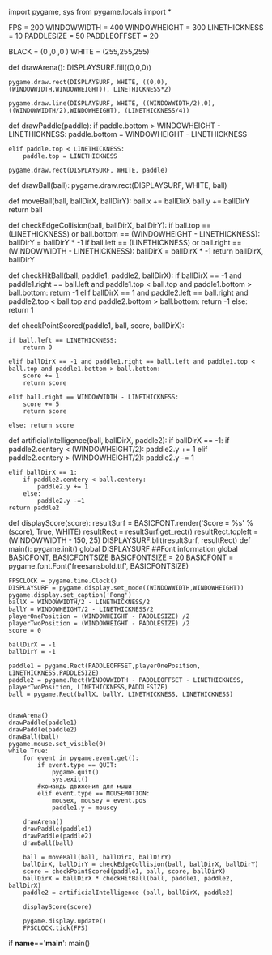 import pygame, sys
from pygame.locals import *

FPS = 200
WINDOWWIDTH = 400
WINDOWHEIGHT = 300
LINETHICKNESS = 10
PADDLESIZE = 50
PADDLEOFFSET = 20

BLACK     = (0  ,0  ,0  )
WHITE     = (255,255,255)

def drawArena():
    DISPLAYSURF.fill((0,0,0))

    pygame.draw.rect(DISPLAYSURF, WHITE, ((0,0),(WINDOWWIDTH,WINDOWHEIGHT)), LINETHICKNESS*2)
   
    pygame.draw.line(DISPLAYSURF, WHITE, ((WINDOWWIDTH/2),0),((WINDOWWIDTH/2),WINDOWHEIGHT), (LINETHICKNESS/4))

def drawPaddle(paddle):
    if paddle.bottom > WINDOWHEIGHT - LINETHICKNESS:
        paddle.bottom = WINDOWHEIGHT - LINETHICKNESS
    
    elif paddle.top < LINETHICKNESS:
        paddle.top = LINETHICKNESS
    
    pygame.draw.rect(DISPLAYSURF, WHITE, paddle)


def drawBall(ball):
    pygame.draw.rect(DISPLAYSURF, WHITE, ball)

def moveBall(ball, ballDirX, ballDirY):
    ball.x += ballDirX
    ball.y += ballDirY
    return ball

def checkEdgeCollision(ball, ballDirX, ballDirY):
    if ball.top == (LINETHICKNESS) or ball.bottom == (WINDOWHEIGHT - LINETHICKNESS):
        ballDirY = ballDirY * -1
    if ball.left == (LINETHICKNESS) or ball.right == (WINDOWWIDTH - LINETHICKNESS):
        ballDirX = ballDirX * -1
    return ballDirX, ballDirY
    
def checkHitBall(ball, paddle1, paddle2, ballDirX):
    if ballDirX == -1 and paddle1.right == ball.left and paddle1.top < ball.top and paddle1.bottom > ball.bottom:
        return -1
    elif ballDirX == 1 and paddle2.left == ball.right and paddle2.top < ball.top and paddle2.bottom > ball.bottom:
        return -1
    else: return 1

def checkPointScored(paddle1, ball, score, ballDirX):
    
    if ball.left == LINETHICKNESS: 
        return 0
   
    elif ballDirX == -1 and paddle1.right == ball.left and paddle1.top < ball.top and paddle1.bottom > ball.bottom:
        score += 1
        return score
   
    elif ball.right == WINDOWWIDTH - LINETHICKNESS:
        score += 5
        return score
    
    else: return score

def artificialIntelligence(ball, ballDirX, paddle2):
    if ballDirX == -1:
        if paddle2.centery < (WINDOWHEIGHT/2):
            paddle2.y += 1
        elif paddle2.centery > (WINDOWHEIGHT/2):
            paddle2.y -= 1
   
    elif ballDirX == 1:
        if paddle2.centery < ball.centery:
            paddle2.y += 1
        else:
            paddle2.y -=1
    return paddle2
def displayScore(score):
    resultSurf = BASICFONT.render('Score = %s' %(score), True, WHITE)
    resultRect = resultSurf.get_rect()
    resultRect.topleft = (WINDOWWIDTH - 150, 25)
    DISPLAYSURF.blit(resultSurf, resultRect)
def main():
    pygame.init()
    global DISPLAYSURF
    ##Font information
    global BASICFONT, BASICFONTSIZE
    BASICFONTSIZE = 20
    BASICFONT = pygame.font.Font('freesansbold.ttf', BASICFONTSIZE)

    FPSCLOCK = pygame.time.Clock()
    DISPLAYSURF = pygame.display.set_mode((WINDOWWIDTH,WINDOWHEIGHT)) 
    pygame.display.set_caption('Pong')
    ballX = WINDOWWIDTH/2 - LINETHICKNESS/2
    ballY = WINDOWHEIGHT/2 - LINETHICKNESS/2
    playerOnePosition = (WINDOWHEIGHT - PADDLESIZE) /2
    playerTwoPosition = (WINDOWHEIGHT - PADDLESIZE) /2
    score = 0

    ballDirX = -1 
    ballDirY = -1  

    paddle1 = pygame.Rect(PADDLEOFFSET,playerOnePosition, LINETHICKNESS,PADDLESIZE)
    paddle2 = pygame.Rect(WINDOWWIDTH - PADDLEOFFSET - LINETHICKNESS, playerTwoPosition, LINETHICKNESS,PADDLESIZE)
    ball = pygame.Rect(ballX, ballY, LINETHICKNESS, LINETHICKNESS)

    
    drawArena()
    drawPaddle(paddle1)
    drawPaddle(paddle2)
    drawBall(ball)
    pygame.mouse.set_visible(0) 
    while True: 
        for event in pygame.event.get():
            if event.type == QUIT:
                pygame.quit()
                sys.exit()
            #команды движения для мыши
            elif event.type == MOUSEMOTION:
                mousex, mousey = event.pos
                paddle1.y = mousey

        drawArena()
        drawPaddle(paddle1)
        drawPaddle(paddle2)
        drawBall(ball)

        ball = moveBall(ball, ballDirX, ballDirY)
        ballDirX, ballDirY = checkEdgeCollision(ball, ballDirX, ballDirY)
        score = checkPointScored(paddle1, ball, score, ballDirX)
        ballDirX = ballDirX * checkHitBall(ball, paddle1, paddle2, ballDirX)
        paddle2 = artificialIntelligence (ball, ballDirX, paddle2)

        displayScore(score)

        pygame.display.update()
        FPSCLOCK.tick(FPS)

if __name__=='__main__':
    main()

